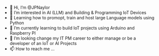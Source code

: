 - 👋 Hi, I’m @JPNaylor
- 👀 I’m interested in AI (LLM) and Building & Programming IoT Devices
- 🌱 Learning how to promopt, train and host large Language models using Python
- 🌱 I’m currently learning to build IoT projects using Arduino and Raspberry PI 
- 💞️ I’m looking change my IT PM career to either manage or be a developer of an IoT or AI Projects
- 📫 How to reach me ...

<!---
JPNaylor/JPNaylor is a ✨ special ✨ repository because its `README.md` (this file) appears on your GitHub profile.
You can click the Preview link to take a look at your changes.
--->
